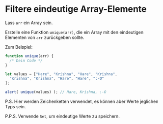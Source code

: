 # Filtere eindeutige Array-Elemente

Lass `arr` ein Array sein.

Erstelle eine Funktion `unique(arr)`, die ein Array mit den eindeutigen Elementen von `arr` zurückgeben sollte.

Zum Beispiel:

```js
function unique(arr) {
  /* Dein Code */
}

let values = ["Hare", "Krishna", "Hare", "Krishna",
  "Krishna", "Krishna", "Hare", "Hare", ":-O"
];

alert( unique(values) ); // Hare, Krishna, :-O
```

P.S. Hier werden Zeichenketten verwendet, es können aber Werte jeglichen Typs sein.

P.P.S. Verwende `Set`, um eindeutige Werte zu speichern.
